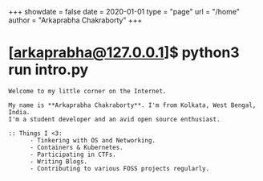 +++
showdate = false
date = 2020-01-01
type = "page"
url = "/home"
author = "Arkaprabha Chakraborty"
+++

# \[arkaprabha@127.0.0.1\]\$ python3 run intro\.py

```
Welcome to my little corner on the Internet.

My name is **Arkaprabha Chakraborty**. I'm from Kolkata, West Bengal, India. 
I'm a student developer and an avid open source enthusiast.

:: Things I <3:
      - Tinkering with OS and Networking.
      - Containers & Kubernetes.
      - Participating in CTFs.
      - Writing Blogs.
      - Contributing to various FOSS projects regularly.
```